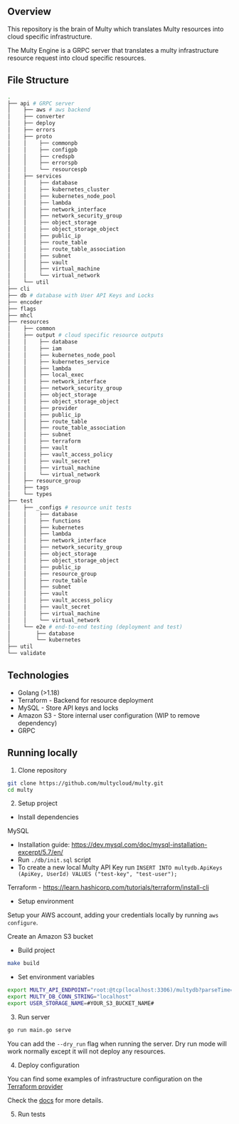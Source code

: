 ## Overview

This repository is the brain of Multy which translates Multy resources into cloud specific infrastructure.

The Multy Engine is a GRPC server that translates a multy infrastructure resource request into cloud specific resources.

## File Structure

```bash
.
├── api # GRPC server
│    ├── aws # aws backend 
│    ├── converter
│    ├── deploy
│    ├── errors
│    ├── proto
│    │    ├── commonpb
│    │    ├── configpb
│    │    ├── credspb
│    │    ├── errorspb
│    │    └── resourcespb
│    ├── services
│    │    ├── database
│    │    ├── kubernetes_cluster
│    │    ├── kubernetes_node_pool
│    │    ├── lambda
│    │    ├── network_interface
│    │    ├── network_security_group
│    │    ├── object_storage
│    │    ├── object_storage_object
│    │    ├── public_ip
│    │    ├── route_table
│    │    ├── route_table_association
│    │    ├── subnet
│    │    ├── vault
│    │    ├── virtual_machine
│    │    └── virtual_network
│    └── util
├── cli
├── db # database with User API Keys and Locks
├── encoder
├── flags
├── mhcl
├── resources
│    ├── common
│    ├── output # cloud specific resource outputs
│    │    ├── database
│    │    ├── iam
│    │    ├── kubernetes_node_pool
│    │    ├── kubernetes_service
│    │    ├── lambda
│    │    ├── local_exec
│    │    ├── network_interface
│    │    ├── network_security_group
│    │    ├── object_storage
│    │    ├── object_storage_object
│    │    ├── provider
│    │    ├── public_ip
│    │    ├── route_table
│    │    ├── route_table_association
│    │    ├── subnet
│    │    ├── terraform
│    │    ├── vault
│    │    ├── vault_access_policy
│    │    ├── vault_secret
│    │    ├── virtual_machine
│    │    └── virtual_network
│    ├── resource_group
│    ├── tags
│    └── types
├── test
│    ├── _configs # resource unit tests
│    │    ├── database
│    │    ├── functions
│    │    ├── kubernetes
│    │    ├── lambda
│    │    ├── network_interface
│    │    ├── network_security_group
│    │    ├── object_storage
│    │    ├── object_storage_object
│    │    ├── public_ip
│    │    ├── resource_group
│    │    ├── route_table
│    │    ├── subnet
│    │    ├── vault
│    │    ├── vault_access_policy
│    │    ├── vault_secret
│    │    ├── virtual_machine
│    │    └── virtual_network
│    └── e2e # end-to-end testing (deployment and test)
│        ├── database
│        └── kubernetes
├── util
└── validate

```

## Technologies

- Golang (>1.18)
- Terraform - Backend for resource deployment
- MySQL - Store API keys and locks
- Amazon S3 - Store internal user configuration (WIP to remove dependency)
- GRPC

## Running locally

1. Clone repository

```bash
git clone https://github.com/multycloud/multy.git
cd multy
```

2. Setup project

- Install dependencies

MySQL

- Installation guide: https://dev.mysql.com/doc/mysql-installation-excerpt/5.7/en/
- Run `./db/init.sql` script
- To create a new local Multy API Key
  run `INSERT INTO multydb.ApiKeys (ApiKey, UserId) VALUES ("test-key", "test-user");`

Terraform - https://learn.hashicorp.com/tutorials/terraform/install-cli

- Setup environment

Setup your AWS account, adding your credentials locally by running `aws configure`.

Create an Amazon S3 bucket

- Build project

```bash
make build
```

- Set environment variables

```bash
export MULTY_API_ENDPOINT="root:@tcp(localhost:3306)/multydb?parseTime=true;"
export MULTY_DB_CONN_STRING="localhost"
export USER_STORAGE_NAME=#YOUR_S3_BUCKET_NAME#
```

3. Run server

```bash
go run main.go serve 
```

You can add the `--dry_run` flag when running the server. Dry run mode will work normally except it will not deploy any
resources.

4. Deploy configuration

You can find some examples of infrastructure configuration on
the [Terraform provider](https://github.com/multycloud/terraform-provider-multy/tree/main/tests)

Check the [docs](https://docs.multy.dev/getting-started) for more details.

5. Run tests

```bash

```
